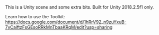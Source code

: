This is a Unity scene and some extra bits.
Built for Unity 2018.2.5f1 only.


Learn how to use the Toolkit:
https://docs.google.com/document/d/1hRrV92_n9zuYxuB-7yCaiftzFsGEsoRRkMnTbaaKRqM/edit?usp=sharing
